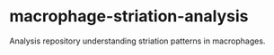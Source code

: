# macrophage-striation-analysis
Analysis repository understanding striation patterns in macrophages.


